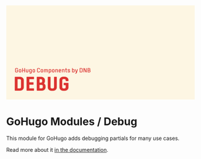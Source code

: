 ![](header-card.png)

# GoHugo Modules / Debug

This module for GoHugo adds debugging partials for many use cases.

Read more about it [in the documentation](https://kollitsch.dev/components/hugo-debug).
